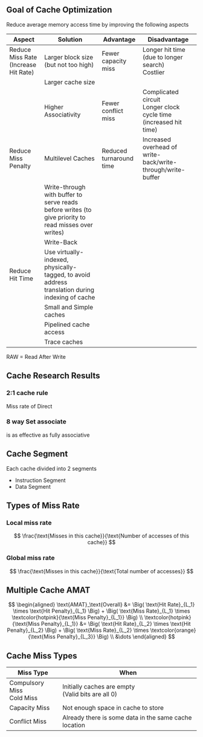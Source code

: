 ## Goal of Cache Optimization

Reduce average memory access time by improving the following aspects

| Aspect                                    | Solution                                                     | Advantage               | Disadvantage                                                 |
| ----------------------------------------- | ------------------------------------------------------------ | ----------------------- | ------------------------------------------------------------ |
| Reduce Miss Rate<br />(Increase Hit Rate) | Larger block size (but not too high)                         | Fewer capacity miss     | Longer hit time (due to longer search)<br />Costlier         |
|                                           | Larger cache size                                            |                         |                                                              |
|                                           | Higher Associativity                                         | Fewer conflict miss     | Complicated circuit<br />Longer clock cycle time (increased hit time) |
| Reduce Miss Penalty                       | Multilevel Caches                                            | Reduced turnaround time | Increased overhead of write-back/write-through/write-buffer  |
|                                           | Write-through with buffer to serve reads before writes (to give priority to read misses over writes) |                         |                                                              |
|                                           | Write-Back                                                   |                         |                                                              |
| Reduce Hit Time                           | Use virtually-indexed, physically-tagged, to avoid address translation during indexing of cache |                         |                                                              |
|                                           | Small and Simple caches                                      |                         |                                                              |
|                                           | Pipelined cache access                                       |                         |                                                              |
|                                           | Trace caches                                                 |                         |                                                              |

RAW = Read After Write

## Cache Research Results

### 2:1 cache rule

Miss rate of Direct 

### 8 way Set associate

is as effective as fully associative 

## Cache Segment

Each cache divided into 2 segments

- Instruction Segment
- Data Segment

## Types of Miss Rate

### Local miss rate

$$
\frac{\text{Misses in this cache}}{\text{Number of accesses of this cache}}
$$

### Global miss rate

$$
\frac{\text{Misses in this cache}}{\text{Total number of accesses}}
$$

## Multiple Cache AMAT

$$
\begin{aligned}
\text{AMAT}_\text{Overall} &=
\Big(
\text{Hit Rate}_{L_1} \times \text{Hit Penalty}_{L_1}
\Big) +
\Big(
\text{Miss Rate}_{L_1} \times \textcolor{hotpink}{\text{Miss Penalty}_{L_1}}
\Big) \\
\textcolor{hotpink}{\text{Miss Penalty}_{L_1}} &= 
\Big(
\text{Hit Rate}_{L_2} \times \text{Hit Penalty}_{L_2}
\Big)  +
\Big(
\text{Miss Rate}_{L_2} \times \textcolor{orange}{\text{Miss Penalty}_{L_3}}
\Big) \\
&\dots
\end{aligned}
$$

## Cache Miss Types

| Miss Type                      | When                                                   |
| ------------------------------ | ------------------------------------------------------ |
| Compulsory Miss<br />Cold Miss | Initially caches are empty<br />(Valid bits are all 0) |
| Capacity Miss                  | Not enough space in cache to store                     |
| Conflict Miss                  | Already there is some data in the same cache location  |

